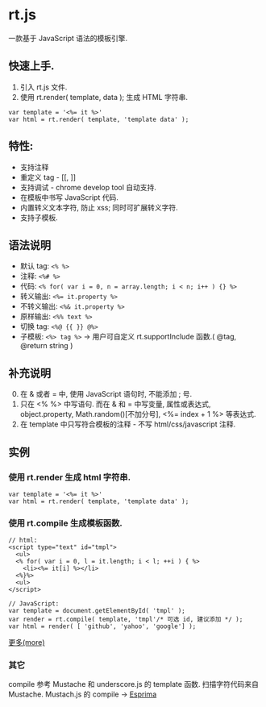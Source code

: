 # rt.js

一款基于 JavaScript 语法的模板引擎.


## 快速上手.

1. 引入 rt.js 文件.
2. 使用 rt.render( template, data ); 生成 HTML 字符串.

```
var template = '<%= it %>'
var html = rt.render( template, 'template data' );
```

## 特性:
* 支持注释
* 重定义 tag - [[, ]]
* 支持调试 - chrome develop tool 自动支持.
* 在模板中书写 JavaScript 代码.
* 内置转义文本字符, 防止 xss; 同时可扩展转义字符.
* 支持子模板.

## 语法说明
* 默认 tag: `<% %>`
* 注释: `<%# %>`
* 代码: `<% for( var i = 0, n = array.length; i < n; i++ ) {} %>`
* 转义输出: `<%= it.property %>`
* 不转义输出: `<%& it.property %>`
* 原样输出: `<%% text %>`
* 切换 tag: `<%@ {{ }} @%>`
* 子模板: `<%> tag %>` -> 用户可自定义 rt.supportInclude 函数.( @tag, @return string )

## 补充说明
0. 在 & 或者 = 中, 使用 JavaScript 语句时, 不能添加 ; 号.
1. 只在 <% %> 中写语句. 而在 & 和 = 中写变量, 属性或表达式, object.property, Math.random()[不加分号], <%= index + 1 %> 等表达式.
2. 在 template 中只写符合模板的注释 - 不写 html/css/javascript 注释.


## 实例

### 使用 rt.render 生成 html 字符串.

```
var template = '<%= it %>'
var html = rt.render( template, 'template data' );
```

### 使用 rt.compile 生成模板函数.
```
// html:
<script type="text" id="tmpl">
  <ul>
  <% for( var i = 0, l = it.length; i < l; ++i ) { %>
    <li><%= it[i] %></li>
  <%}%>
  <ul>
</script>

// JavaScript:
var template = document.getElementById( 'tmpl' );
var render = rt.compile( template, 'tmpl'/* 可选 id, 建议添加 */ );
var html = render( [ 'github', 'yahoo', 'google'] );
```

[更多(more)](http://zhanhongtao.github.io/blog/rt)


### 其它
compile 参考 Mustache 和 underscore.js 的 template 函数. 
扫描字符代码来自 Mustache.
Mustach.js 的 compile -> [Esprima](http://esprima.org/)


